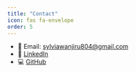 ```yaml
---
title: "Contact"
icon: fas fa-envelope
order: 5
---
```


- 📧 Email: sylviawanjiru804@gmail.com  
- 💼 [LinkedIn](https://www.linkedin.com/in/sylvia-wanjiru-986b71255/)  
- 💻 [GitHub](https://github.com/sylviawahome)
